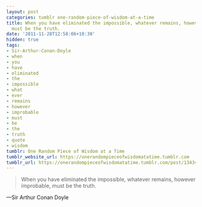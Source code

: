 ```yaml
---
layout: post
categories: tumblr one-random-piece-of-wisdom-at-a-time
title: When you have eliminated the impossible, whatever remains, however improbable,
  must be the truth.
date: '2011-11-28T12:58:06+10:30'
hidden: true
tags:
- Sir-Arthur-Conan-Doyle
- when
- you
- have
- eliminated
- the
- impossible
- what
- ever
- remains
- however
- improbable
- must
- be
- the
- truth
- quote
- wisdom
tumblr: One Random Piece of Wisdom at a Time
tumblr_website_url: https://onerandompieceofwisdomatatime.tumblr.com
tumblr_url: https://onerandompieceofwisdomatatime.tumblr.com/post/13434382274/when-you-have-eliminated-the-impossible-whatever
---
```

> When you have eliminated the impossible, whatever remains, however improbable, must be the truth.

—Sir Arthur Conan Doyle
